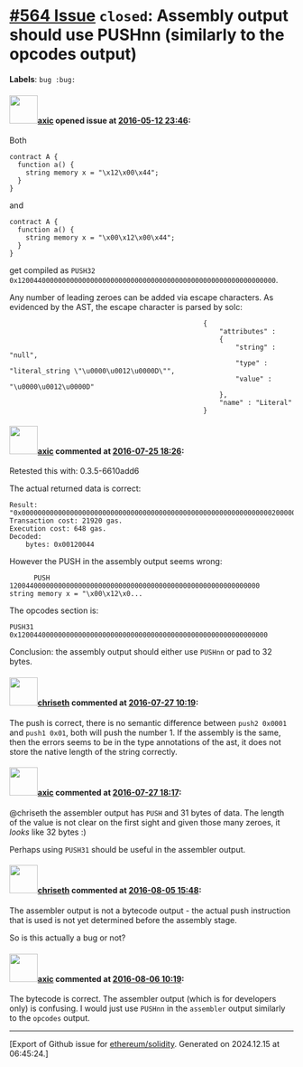 # [\#564 Issue](https://github.com/ethereum/solidity/issues/564) `closed`: Assembly output should use PUSHnn (similarly to the opcodes output)
**Labels**: `bug :bug:`


#### <img src="https://avatars.githubusercontent.com/u/20340?v=4" width="50">[axic](https://github.com/axic) opened issue at [2016-05-12 23:46](https://github.com/ethereum/solidity/issues/564):

Both 

```
contract A {
  function a() {
    string memory x = "\x12\x00\x44";
  }
}
```

and 

```
contract A {
  function a() {
    string memory x = "\x00\x12\x00\x44";
  }
}
```

get compiled as `PUSH32 0x1200440000000000000000000000000000000000000000000000000000000000`.

Any number of leading zeroes can be added via escape characters. As evidenced by the AST, the escape character is parsed by solc:

```
                                                {
                                                    "attributes" : 
                                                    {
                                                        "string" : "null",
                                                        "type" : "literal_string \"\u0000\u0012\u0000D\"",
                                                        "value" : "\u0000\u0012\u0000D"
                                                    },
                                                    "name" : "Literal"
                                                }
```


#### <img src="https://avatars.githubusercontent.com/u/20340?v=4" width="50">[axic](https://github.com/axic) commented at [2016-07-25 18:26](https://github.com/ethereum/solidity/issues/564#issuecomment-235040678):

Retested this with: 0.3.5-6610add6

The actual returned data is correct:

```
Result: "0x000000000000000000000000000000000000000000000000000000000000002000000000000000000000000000000000000000000000000000000000000000040012004400000000000000000000000000000000000000000000000000000000"
Transaction cost: 21920 gas. 
Execution cost: 648 gas.
Decoded: 
    bytes: 0x00120044
```

However the PUSH in the assembly output seems wrong:

```
      PUSH 12004400000000000000000000000000000000000000000000000000000000           string memory x = "\x00\x12\x0...
```

The opcodes section is:

```
PUSH31 0x12004400000000000000000000000000000000000000000000000000000000
```

Conclusion: the assembly output should either use `PUSHnn` or pad to 32 bytes.

#### <img src="https://avatars.githubusercontent.com/u/9073706?v=4" width="50">[chriseth](https://github.com/chriseth) commented at [2016-07-27 10:19](https://github.com/ethereum/solidity/issues/564#issuecomment-235546085):

The push is correct, there is no semantic difference between `push2 0x0001` and `push1 0x01`, both will push the number 1. If the assembly is the same, then the errors seems to be in the type annotations of the ast, it does not store the native length of the string correctly.

#### <img src="https://avatars.githubusercontent.com/u/20340?v=4" width="50">[axic](https://github.com/axic) commented at [2016-07-27 18:17](https://github.com/ethereum/solidity/issues/564#issuecomment-235673160):

@chriseth the assembler output has `PUSH` and 31 bytes of data. The length of the value is not clear on the first sight and given those many zeroes, it _looks_ like 32 bytes :)

Perhaps using `PUSH31` should be useful in the assembler output.

#### <img src="https://avatars.githubusercontent.com/u/9073706?v=4" width="50">[chriseth](https://github.com/chriseth) commented at [2016-08-05 15:48](https://github.com/ethereum/solidity/issues/564#issuecomment-237886908):

The assembler output is not a bytecode output - the actual push instruction that is used is not yet determined before the assembly stage.

So is this actually a bug or not?

#### <img src="https://avatars.githubusercontent.com/u/20340?v=4" width="50">[axic](https://github.com/axic) commented at [2016-08-06 10:19](https://github.com/ethereum/solidity/issues/564#issuecomment-238016651):

The bytecode is correct. The assembler output (which is for developers only) is confusing. I would just use `PUSHnn` in the `assembler` output similarly to the `opcodes` output.


-------------------------------------------------------------------------------



[Export of Github issue for [ethereum/solidity](https://github.com/ethereum/solidity). Generated on 2024.12.15 at 06:45:24.]
